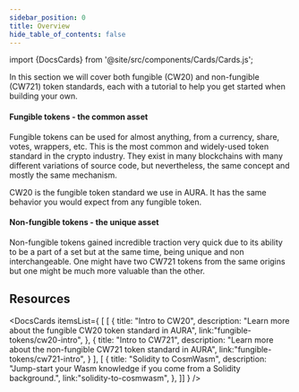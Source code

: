 ```yaml
---
sidebar_position: 0
title: Overview
hide_table_of_contents: false
---
```

import {DocsCards} from '@site/src/components/Cards/Cards.js';

In this section we will cover both fungible (CW20) and non-fungible (CW721) token standards, each with a tutorial to help you get started when building your own.

#### Fungible tokens - the common asset
Fungible tokens can be used for almost anything, from a currency, share, votes, wrappers, etc. This is the most common and widely-used token standard in the crypto industry. They exist in many blockchains with many different variations of source code, but nevertheless, the same concept and mostly the same mechanism.

CW20 is the fungible token standard we use in AURA. It has the same behavior you would expect from any fungible token. 

#### Non-fungible tokens - the unique asset
Non-fungible tokens gained incredible traction very quick due to its ability to be a part of a set but at the same time, being unique and non interchangeable. One might have two CW721 tokens from the same origins but one might be much more valuable than the other.

## Resources

<DocsCards itemsList={
[  [
    {
      title: "Intro to CW20", 
      description: "Learn more about the fungible CW20 token standard in AURA", 
      link:"fungible-tokens/cw20-intro", 
    },
    {
      title: "Intro to CW721", 
      description: "Learn more about the non-fungible CW721 token standard in AURA", 
      link:"fungible-tokens/cw721-intro", 
    }
  ],
  [
    {
      title: "Solidity to CosmWasm", 
      description: "Jump-start your Wasm knowledge if you come from a Solidity background.", 
      link:"solidity-to-cosmwasm", 
    },
  ]]
} />